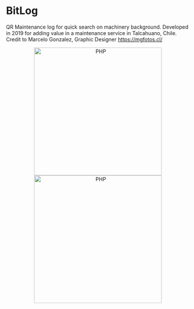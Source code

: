 # BitLog

QR Maintenance log for quick search on machinery background. 
Developed in 2019 for adding value in a maintenance service in Talcahuano, Chile. 
Credit to Marcelo Gonzalez, Graphic Designer https://mgfotos.cl/

<div align="center">
    <a href="http://hstech.cl/">
        <img
            alt="PHP"
            src="https://github.com/Alexanderh1988/Bitacora_Online/blob/master/expl.png?raw=true"
            width="350">
    </a>
</div>
<div align="center">
    <a href="http://hstech.cl/">  
        <img
            alt="PHP"
            src="https://github.com/Alexanderh1988/Bitacora_Online/blob/master/scrnshoot.png?raw=true"
            width="350">
 
</div>
